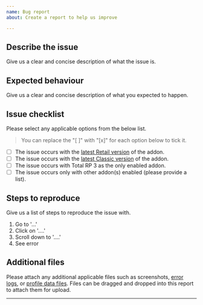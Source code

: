 ```yaml
---
name: Bug report
about: Create a report to help us improve

---
```


## Describe the issue
Give us a clear and concise description of what the issue is.

## Expected behaviour
Give us a clear and concise description of what you expected to happen.

## Issue checklist
Please select any applicable options from the below list.

> You can replace the "[ ]" with "[x]" for each option below to tick it.

- [ ] The issue occurs with the [latest Retail version] of the addon.
- [ ] The issue occurs with the [latest Classic version] of the addon.
- [ ] The issue occurs with Total RP 3 as the only enabled addon.
- [ ] The issue occurs only with other addon(s) enabled (please provide a list).

## Steps to reproduce
Give us a list of steps to reproduce the issue with.

1. Go to '...'
2. Click on '....'
3. Scroll down to '....'
4. See error

## Additional files
Please attach any additional applicable files such as screenshots, [error logs], or [profile data files]. Files can be dragged and dropped into this report to attach them for upload.

---

[error logs]: https://www.curseforge.com/wow/addons/bugsack
[profile data files]: https://github.com/Total-RP/Total-RP-3/wiki/Saved-Variables
[latest Retail version]: https://www.curseforge.com/wow/addons/total-rp-3/files
[latest Classic version]: https://www.curseforge.com/wow/addons/total-rp-3-classic/files
